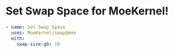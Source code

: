 # Set Swap Space for MoeKernel!

```yml
- name: Set Swap Space
  uses: MoeKernel/swap@moe
  with:
    swap-size-gb: 10
```
